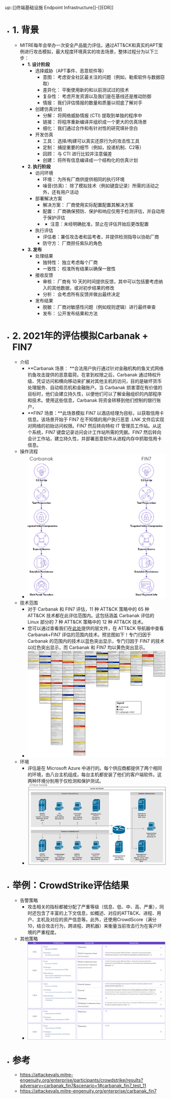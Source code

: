 up::[[终端基础设施 Endpoint Infrastructure]]-[[EDR]]
- # 1. 背景
	- MITRE每年会举办一次安全产品能力评估，通过ATT&CK和真实的APT案例进行攻击模拟，最大程度环境真实的攻击场景，整体过程分为以下三步：
		- **1. 设计阶段**
			- 选择威胁（APT事件、恶意软件等）
				- 意图： 考虑安全社区最关注的问题（例如，勒索软件与数据窃取）
				- 差异化： 平衡使用新的和以前测试过的技术
				- 复杂性： 考虑开发资源以及我们是在基线还是推动防御
				- 情报： 我们评估情报的数量和质量以彻底了解对手
			- 创建仿真计划
				- 分解： 将网络威胁情报 (CTI) 提取到单独的程序中
				- 链接： 将程序重新编译并组织成一个更大的仿真场景
				- 细化： 我们通过合作和有针对性的研究填补空白
			- 开发仿真
				- 工具： 选择/构建可以真实还原行为的攻击性工具
				- 定制： 捕捉重要的细节（例如，投递机制、C2等）
				- 回顾： 与 CTI 进行比较并注意偏差
				- 创建： 将所有信息编译成一个结构化的仿真计划
		- **2. 执行阶段**
			- 访问环境
				- 环境： 为所有厂商供提供相同的执行环境
				- 噪音(仿真)： 除了模拟技术（例如键盘记录）所需的活动之外，还有用户活动
			- 部署解决方案
				- 解决方案： 厂商使用实际配置配置其解决方案
				- 配置： 厂商确保预防、保护和响应仅用于检测评估，并自动用于保护评估
				- * 注意：未经明确批准，禁止在评估开始后更改配置
			- 执行评估
				- 评估者：兼任攻击者和监考者，并提供检测指导以协助厂商
				- 防守方： 厂商担任紫队的角色
		- **3. 发布**
			- 处理结果
				- 独特性： 独立考虑每个厂商
				- 一致性： 校准所有结果以确保一致性
			- 接收反馈
				- 审核： 厂商有 10 天的时间提供反馈，其中可以包括要考虑纳入的其他数据，或对初步结果的修改
				- 分析： 会考虑所有反馈并做出最终决定
			- 发布结果
				- 脱敏： 厂商对敏感性问题（例如规则逻辑）进行最终审查
				- 发布： 公开发布结果和方法
- # 2. 2021年的评估模拟Carbanak + FIN7
	- 介绍
		- **Carbanak 场景： **合法用户执行通过针对金融机构的鱼叉式网络钓鱼攻击提供的恶意载荷。在拿到权限之后，Carbanak 通过特权升级、凭证访问和横向移动来扩展对其他主机的访问，目的是破坏货币处理服务、自动柜员机和金融账户。当 Carbanak 损害潜在有价值的目标时，他们会建立持久性，以便他们可以了解金融组织的内部程序和技术。使用这些信息，Carbanak 将资金转移到他们控制的银行账户，
		- **FIN7 场景：**此场景模拟 FIN7 以酒店经理为目标，以获取信用卡信息。该场景开始于 FIN7 在不知情的用户执行恶意 .LNK 文件后实现对网络的初始访问权限。FIN7 然后转向特权 IT 管理员工作站。从这个系统，FIN7 键盘记录访问会计工作站所需的凭据。FIN7 然后转向会计工作站，建立持久性，并部署恶意软件从进程内存中抓取信用卡信息。
	- 操作流程
		- <img src="/assets/Pasted image 20221104145645.png">
	- 技术范围
		- 对于 Carbanak 和 FIN7 评估，11 种 ATT&CK 策略中的 65 种 ATT&CK 技术都在此评估范围内。这包括涵盖 Carbanak 评估的 Linux 部分的 7 种 ATT&CK 策略中的 12 种 ATT&CK 技术。
		- 您可以通过查看我们在[此处](https://mitre-attack.github.io/attack-navigator/v2/enterprise/#layerURL=https://raw.githubusercontent.com/attackevals/website/master/downloadable_JSON/CarbanakFin7_Navigator_layer.json)提供的层文件，在 ATT&CK 导航器中查看 Carbanak+FIN7 评估的范围内技术。预览图如下！专门归因于 Carbanak 的范围内的技术以蓝色突出显示，专门归因于 FIN7 的技术以红色突出显示，而 Carbanak 和 FIN7 均以黄色突出显示。
		- <img src="/assets/Pasted image 20221104145656.png">
	- 环境
		- 评估是在 Microsoft Azure 中进行的。每个供应商都提供了两个相同的环境，由八台主机组成，每台主机都安装了他们的客户端软件。这两种环境分别用于仅检测和保护测试。
		- <img src="/assets/Pasted image 20221104145706.png">
- # 举例：CrowdStrike评估结果
	- 告警策略
		- 攻击相关的指标都被分配了严重等级（信息、低、中、高、严重），同时还包含了丰富的上下文信息，如概述、对应的ATT&CK、进程、用户、主机及对应的资产信息等。此外，还使用CrowdScore（满分 10，结合攻击行为，跨进程、跨机器）来衡量当前攻击行为在客户环境的严重程度。
	- 其他策略
		- <img src="/assets/Pasted image 20221104145718.png">
- # 参考
	- https://attackevals.mitre-engenuity.org/enterprise/participants/crowdstrike/results?adversary=carbanak_fin7&scenario=1#carbanak_fin7_test_11
	- https://attackevals.mitre-engenuity.org/enterprise/carbanak_fin7